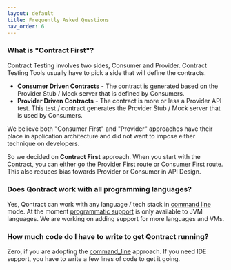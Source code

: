 ```yaml
---
layout: default
title: Frequently Asked Questions
nav_order: 6
---
```

### What is "Contract First"?
Contract Testing involves two sides, Consumer and Provider. Contract Testing Tools usually have to pick a side that will define the contracts.
* **Consumer Driven Contracts** - The contract is generated based on the Provider Stub / Mock server that is defined by Consumers.
* **Provider Driven Contracts** - The contract is more or less a Provider API test. This test / contract generates the Provider Stub / Mock server that is used by Consumers.

We believe both "Consumer First" and "Provider" approaches have their place in application architecture and did not want to impose either technique on developers.

So we decided on **Contract First** approach. When you start with the Contract, you can either go the Provider First route or Consumer First route.
This also reduces bias towards Provider or Consumer in API Design.

### Does Qontract work with all programming languages?

Yes, Qontract can work with any language / tech stack in [command line](/documentation/command_line.html) mode.
At the moment [programmatic support](/documentation/getting_started_programmatically.html) is only available to JVM languages.
We are working on adding support for more languages and VMs.

### How much code do I have to write to get Qontract running?

Zero, if you are adopting the [command_line](/documentation/command_line.html) approach.
If you need IDE support, you have to write a few lines of code to get it going.

